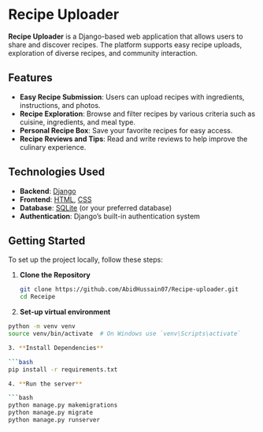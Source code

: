 # Recipe Uploader

**Recipe Uploader** is a Django-based web application that allows users to share and discover recipes. The platform supports easy recipe uploads, exploration of diverse recipes, and community interaction.

## Features

- **Easy Recipe Submission**: Users can upload recipes with ingredients, instructions, and photos.
- **Recipe Exploration**: Browse and filter recipes by various criteria such as cuisine, ingredients, and meal type.
- **Personal Recipe Box**: Save your favorite recipes for easy access.
- **Recipe Reviews and Tips**: Read and write reviews to help improve the culinary experience.

## Technologies Used

- **Backend**: [Django](https://www.djangoproject.com/)
- **Frontend**: [HTML](https://developer.mozilla.org/en-US/docs/Web/HTML), [CSS](https://developer.mozilla.org/en-US/docs/Web/CSS)
- **Database**: [SQLite]((https://www.sqlite.org/)) (or your preferred database)
- **Authentication**: Django’s built-in authentication system

## Getting Started

To set up the project locally, follow these steps:

1. **Clone the Repository**

   ```bash
   git clone https://github.com/AbidHussain07/Recipe-uploader.git
   cd Receipe

2. **Set-up virtual environment**
 ```bash
 python -m venv venv
 source venv/bin/activate  # On Windows use `venv\Scripts\activate`

3. **Install Dependencies**

 ```bash
 pip install -r requirements.txt
 
4. **Run the server**

 ```bash
 python manage.py makemigrations
 python manage.py migrate
 python manage.py runserver






